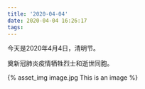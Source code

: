 ```yaml
---
title: '2020-04-04'
date: 2020-04-04 16:26:17
tags:
---
```


今天是2020年4月4日，清明节。

奠新冠肺炎疫情牺牲烈士和逝世同胞。

{% asset_img image.jpg This is an image %}